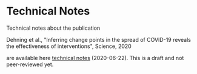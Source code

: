 # Technical Notes

Technical notes about the publication 

Dehning et al., "Inferring change points in the spread of COVID-19 reveals the effectiveness of interventions", Science, 2020 

are available here [technical notes](technical_notes_dehning_etal_2020.pdf) (2020-06-22). This is a draft and not peer-reviewed yet. 
